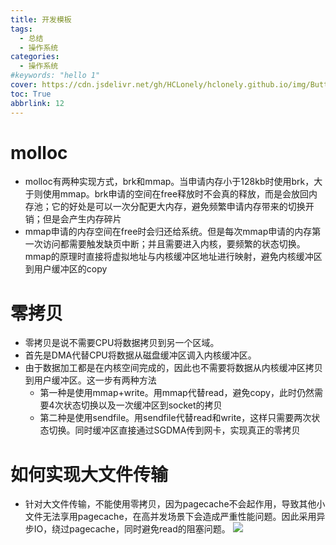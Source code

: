 ```yaml
---
title: 开发模板
tags:
  - 总结
  - 操作系统
categories:
  - 操作系统
#keywords: "hello 1"
cover: https://cdn.jsdelivr.net/gh/HCLonely/hclonely.github.io/img/Butterfly/006.webp
toc: True
abbrlink: 12
---
```


# molloc
  - molloc有两种实现方式，brk和mmap。当申请内存小于128kb时使用brk，大于则使用mmap。brk申请的空间在free释放时不会真的释放，而是会放回内存池；它的好处是可以一次分配更大内存，避免频繁申请内存带来的切换开销；但是会产生内存碎片
  - mmap申请的内存空间在free时会归还给系统。但是每次mmap申请的内存第一次访问都需要触发缺页中断；并且需要进入内核，要频繁的状态切换。mmap的原理时直接将虚拟地址与内核缓冲区地址进行映射，避免内核缓冲区到用户缓冲区的copy
# 零拷贝
  - 零拷贝是说不需要CPU将数据拷贝到另一个区域。
  - 首先是DMA代替CPU将数据从磁盘缓冲区调入内核缓冲区。
  - 由于数据加工都是在内核空间完成的，因此也不需要将数据从内核缓冲区拷贝到用户缓冲区。这一步有两种方法
    - 第一种是使用mmap+write。用mmap代替read，避免copy，此时仍然需要4次状态切换以及一次缓冲区到socket的拷贝
    - 第二种是使用sendfile。用sendfile代替read和write，这样只需要两次状态切换。同时缓冲区直接通过SGDMA传到网卡，实现真正的零拷贝
# 如何实现大文件传输
  - 针对大文件传输，不能使用零拷贝，因为pagecache不会起作用，导致其他小文件无法享用pagecache，在高并发场景下会造成严重性能问题。因此采用异步IO，绕过pagecache，同时避免read的阻塞问题。
    ![](https://cdn.jsdelivr.net/gh/lovevivi121/PicGo/img/%E5%BE%AE%E4%BF%A1%E5%9B%BE%E7%89%87_20240112223858.jpg)